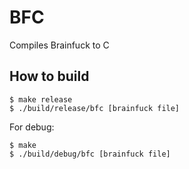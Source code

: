 # BFC
Compiles Brainfuck to C
## How to build
```
$ make release
$ ./build/release/bfc [brainfuck file]
```
For debug:
```
$ make
$ ./build/debug/bfc [brainfuck file]
```
